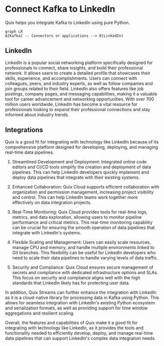 # Connect Kafka to LinkedIn

Quix helps you integrate Kafka to LinkedIn using pure Python.

```mermaid
graph LR
A[Kafka] -- Connectors or applications --> B(LinkedIn)
```

## LinkedIn

LinkedIn is a popular social networking platform specifically designed for professionals to connect, share insights, and build their professional network. It allows users to create a detailed profile that showcases their skills, experience, and accomplishments. Users can connect with colleagues, peers, and industry experts, as well as follow companies and join groups related to their field. LinkedIn also offers features like job postings, company pages, and messaging capabilities, making it a valuable tool for career advancement and networking opportunities. With over 700 million users worldwide, LinkedIn has become a vital resource for professionals looking to expand their professional connections and stay informed about industry trends.

## Integrations

Quix is a good fit for integrating with technology like LinkedIn because of its comprehensive platform designed for developing, deploying, and managing real-time data pipelines. 

1. Streamlined Development and Deployment: Integrated online code editors and CI/CD tools simplify the creation and deployment of data pipelines. This can help LinkedIn developers quickly implement and deploy data pipelines that integrate with their existing systems.

2. Enhanced Collaboration: Quix Cloud supports efficient collaboration with organization and permission management, increasing project visibility and control. This can help LinkedIn teams work together more effectively on data integration projects.

3. Real-Time Monitoring: Quix Cloud provides tools for real-time logs, metrics, and data exploration, allowing users to monitor pipeline performance and critical metrics. This real-time monitoring capability can be crucial for ensuring the smooth operation of data pipelines that integrate with LinkedIn's systems.

4. Flexible Scaling and Management: Users can easily scale resources, manage CPU and memory, and handle multiple environments linked to Git branches. This flexibility can be useful for LinkedIn developers who need to scale their data pipelines to handle varying levels of data traffic.

5. Security and Compliance: Quix Cloud ensures secure management of secrets and compliance with dedicated infrastructure options and SLAs. This focus on security and compliance aligns well with the high standards that LinkedIn likely has for protecting user data.

In addition, Quix Streams can further enhance the integration with LinkedIn as it is a cloud-native library for processing data in Kafka using Python. This allows for seamless integration with LinkedIn's existing Python ecosystem and serialization formats, as well as providing support for time window aggregations and resilient scaling.

Overall, the features and capabilities of Quix make it a good fit for integrating with technology like LinkedIn, as it provides the tools and functionality needed to efficiently develop, deploy, and manage real-time data pipelines that can support LinkedIn's complex data integration needs.

